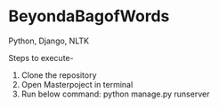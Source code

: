 # BeyondaBagofWords
Python, Django, NLTK

Steps to execute-
  1. Clone the repository
  2. Open Masterpoject in terminal
  3. Run below command:
      python manage.py runserver
      
